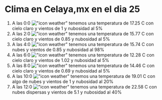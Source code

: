 # Clima en Celaya,mx en el dia 25

1. A las 0:0 !["icon weather"](http://openweathermap.org/img/w/01n.png) tenemos una temperatura de 17.25 C con cielo claro y  vientos de 1 y nubosidad al 5%
1. A las 2:0 !["icon weather"](http://openweathermap.org/img/w/01n.png) tenemos una temperatura de 15.77 C con cielo claro y  vientos de 0.85 y nubosidad al 5%
1. A las 4:0 !["icon weather"](http://openweathermap.org/img/w/04n.png) tenemos una temperatura de 15.74 C con nubes y  vientos de 0.85 y nubosidad al 98%
1. A las 6:0 !["icon weather"](http://openweathermap.org/img/w/01n.png) tenemos una temperatura de 12.28 C con cielo claro y  vientos de 1.02 y nubosidad al 5%
1. A las 8:0 !["icon weather"](http://openweathermap.org/img/w/01d.png) tenemos una temperatura de 14.46 C con cielo claro y  vientos de 0.69 y nubosidad al 5%
1. A las 10:0 !["icon weather"](http://openweathermap.org/img/w/02d.png) tenemos una temperatura de 19.01 C con algo de nubes y  vientos de 1 y nubosidad al 20%
1. A las 12:0 !["icon weather"](http://openweathermap.org/img/w/03d.png) tenemos una temperatura de 22.58 C con nubes dispersas y  vientos de 5.1 y nubosidad al 40%
